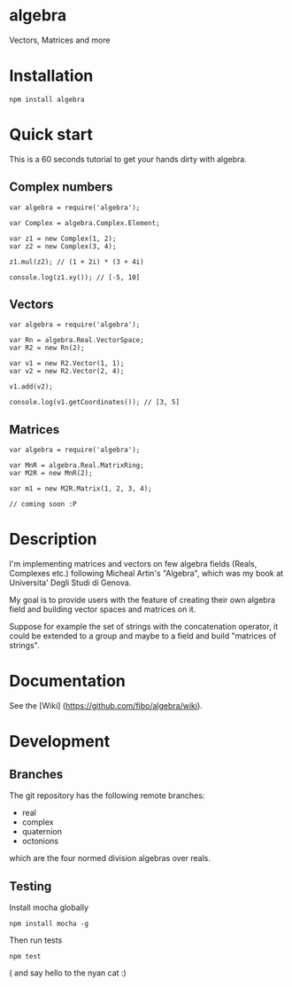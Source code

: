 algebra
=======

Vectors, Matrices and more

# Installation

    npm install algebra

# Quick start

This is a 60 seconds tutorial to get your hands dirty with algebra.

## Complex numbers

    var algebra = require('algebra');

    var Complex = algebra.Complex.Element;

    var z1 = new Complex(1, 2);
    var z2 = new Complex(3, 4);

    z1.mul(z2); // (1 + 2i) * (3 + 4i)

    console.log(z1.xy()); // [-5, 10]

## Vectors

    var algebra = require('algebra');

    var Rn = algebra.Real.VectorSpace;
    var R2 = new Rn(2);

    var v1 = new R2.Vector(1, 1);
    var v2 = new R2.Vector(2, 4);

    v1.add(v2);

    console.log(v1.getCoordinates()); // [3, 5]

## Matrices

    var algebra = require('algebra');

    var MnR = algebra.Real.MatrixRing;
    var M2R = new MnR(2);

    var m1 = new M2R.Matrix(1, 2, 3, 4);

    // coming soon :P

# Description

I'm implementing matrices and vectors on few algebra fields
(Reals, Complexes etc.) following Micheal Artin's "Algebra",
which was my book at Universita' Degli Studi di Genova.

My goal is to provide users with the feature of creating their own algebra field and building vector spaces and matrices on it.

Suppose for example the set of strings with the concatenation operator,
it could be extended to a group and maybe to a field and build "matrices of strings".

# Documentation

See the [Wiki] (https://github.com/fibo/algebra/wiki).

# Development

## Branches

The git repository has the following remote branches:

  * real
  * complex
  * quaternion
  * octonions

which are the four normed division algebras over reals.

## Testing

Install mocha globally

    npm install mocha -g

Then run tests

    npm test

( and say hello to the nyan cat :)


